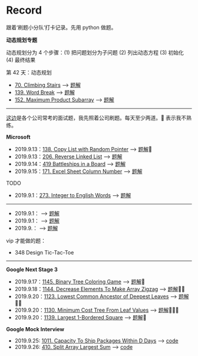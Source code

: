 # Record

跟着‘刷题小分队’打卡记录。先用 python 做题。

**动态规划专题**

动态规划分为 4 个步骤：(1) 把问题划分为子问题 (2) 列出动态方程 (3) 初始化 (4) 最终结果

第 42 天：动态规划

- [70. Climbing Stairs](https://leetcode.com/problems/climbing-stairs/) --> [题解](climbingStairs.py)
- [139. Word Break](https://leetcode.com/problems/word-break/) --> [题解](wordBreak.py)
- [152. Maximum Product Subarray](https://leetcode.com/problems/maximum-product-subarray/) --> [题解](maximumProductSubarray.py)

---

[这边](https://github.com/youhusky/Leetcode_Company#microsoft)是各个公司常考的面试题，我先照着公司刷题。每天至少两道。🌟 表示我不熟练。

**Microsoft**

- 2019.9.13：[138. Copy List with Random Pointer](https://leetcode.com/problems/copy-list-with-random-pointer/submissions/) --> [题解](copyRandomList.py)🌟
- 2019.9.13：[206. Reverse Linked List](https://leetcode.com/problems/reverse-linked-list) --> [题解](reverseList.py)
- 2019.9.14：[419 Battleships in a Board](https://leetcode.com/problems/battleships-in-a-board/) --> [题解](countBattleships.py)
- 2019.9.15：[171. Excel Sheet Column Number](https://leetcode.com/problems/excel-sheet-column-number/) --> [题解](TitletoNumber.py)

TODO

- 2019.9.1：[273. Integer to English Words](https://leetcode.com/problems/integer-to-english-words/) --> [题解]()

---

- 2019.9.1：[]() --> [题解]()
- 2019.9.1：[]() --> [题解]()
- 2019.9.：[]() --> [题解]()

vip 才能做的题：

- 348 Design Tic-Tac-Toe

---

**Google Next Stage 3**

- 2019.9.17：[1145. Binary Tree Coloring Game](https://leetcode.com/problems/binary-tree-coloring-game/) --> [题解](btreeGameWinningMove.py)🌟
- 2019.9.18：[1144. Decrease Elements To Make Array Zigzag](https://leetcode.com/problems/decrease-elements-to-make-array-zigzag/) --> [题解](moveToMakeZigZag.py)🌟🌟
- 2019.9.20：[1123. Lowest Common Ancestor of Deepest Leaves](https://leetcode.com/problems/lowest-common-ancestor-of-deepest-leaves/) --> [题解](lcaDeepestLeaves.py)🌟🌟
- 2019.9.20：[1130. Minimum Cost Tree From Leaf Values](https://leetcode.com/problems/minimum-cost-tree-from-leaf-values/) --> [题解](mctFromLeafValues.py)🌟🌟🌟
- 2019.9.20：[1139. Largest 1-Bordered Square](https://leetcode.com/problems/largest-1-bordered-square/) --> [题解](largest1BorderedSquare.py)🌟

**Google Mock Interview**

- 2019.9.25: [1011. Capacity To Ship Packages Within D Days](https://leetcode.com/problems/capacity-to-ship-packages-within-d-days/) --> [code](shipWithinDays.py)
- 2019.9.26: [410. Split Array Largest Sum](https://leetcode.com/problems/split-array-largest-sum/) --> [code](splitArray.py)
